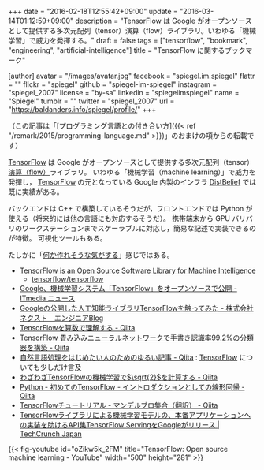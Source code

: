 +++
date = "2016-02-18T12:55:42+09:00"
update = "2016-03-14T01:12:59+09:00"
description = "TensorFlow は Google がオープンソースとして提供する多次元配列（tensor）演算（flow）ライブラリ。いわゆる「機械学習」で威力を発揮する。"
draft = false
tags = ["tensorflow", "bookmark", "engineering", "artificial-intelligence"]
title = "TensorFlow に関するブックマーク"

[author]
  avatar = "/images/avatar.jpg"
  facebook = "spiegel.im.spiegel"
  flattr = ""
  flickr = "spiegel"
  github = "spiegel-im-spiegel"
  instagram = "spiegel_2007"
  license = "by-sa"
  linkedin = "spiegelimspiegel"
  name = "Spiegel"
  tumblr = ""
  twitter = "spiegel_2007"
  url = "https://baldanders.info/spiegel/profile/"
+++

（この記事は「[プログラミング言語との付き合い方]({{< ref "/remark/2015/programming-language.md" >}})」のおまけの項からの転載です）

[TensorFlow] は Google がオープンソースとして提供する多次元配列（tensor）[演算（flow）](https://en.wikipedia.org/wiki/Flow_%28mathematics%29)ライブラリ。
いわゆる「機械学習（machine learning）」で威力を発揮し， [TensorFlow] の元となっている Google 内製のインフラ [DistBelief](http://research.google.com/pubs/pub40565.html) では既に実績がある。

バックエンドは C++ で構築しているそうだが，フロントエンドでは Python が使える（将来的には他の言語にも対応するそうだ）。
携帯端末から GPU バリバリのワークステーションまでスケーラブルに対応し，簡易な記述で実装できるのが特徴。
可視化ツールもある。

たしかに「[何か作れそうな気がする](https://plus.google.com/+HidekiSaito/posts/EJZgMkANqou)」感じではある。

- [TensorFlow is an Open Source Software Library for Machine Intelligence](http://tensorflow.org/)
    - [tensorflow/tensorflow](https://github.com/tensorflow/tensorflow)
- [Google、機械学習システム「TensorFlow」をオープンソースで公開 - ITmedia ニュース](http://www.itmedia.co.jp/news/articles/1511/10/news055.html)
- [Googleの公開した人工知能ライブラリTensorFlowを触ってみた - 株式会社ネクスト　エンジニアBlog](http://nextdeveloper.hatenablog.com/entry/2015/11/10/204609)
- [TensorFlowを算数で理解する - Qiita](http://qiita.com/icoxfog417/items/fb5c24e35a849f8e2c5d)
- [TensorFlow 畳み込みニューラルネットワークで手書き認識率99.2%の分類器を構築 - Qiita](http://qiita.com/haminiku/items/36982ae65a770565458d)
- [自然言語処理をはじめたい人のためのゆるい記事 - Qiita](http://qiita.com/kazuhirokomoda/items/a4cd0f6f42eb75c757e4) : [TensorFlow] についても少しだけ言及
- [わざわざTensorFlowの機械学習で$\sqrt{2}$を計算する - Qiita](http://qiita.com/n_kats_/items/73538c7c66559d09f35d)
- [Python - 初めてのTensorFlow - イントロダクションとしての線形回帰 - Qiita](http://qiita.com/TomokIshii/items/f355d8e87d23ee8e0c7a)
- [TensorFlowチュートリアル - マンデルブロ集合（翻訳） - Qiita](http://qiita.com/KojiOhki/items/00ae0297f6809bdbc484)
- [TensorFlowライブラリによる機械学習モデルの、本番アプリケーションへの実装を助けるAPI集TensorFlow ServingをGoogleがリリース | TechCrunch Japan](http://jp.techcrunch.com/2016/02/17/20160216google-makes-it-easier-to-take-machine-learning-models-into-production/)

{{< fig-youtube id="oZikw5k_2FM" title="TensorFlow: Open source machine learning - YouTube" width="500" height="281" >}}

[TensorFlow]: http://tensorflow.org/ "TensorFlow is an Open Source Software Library for Machine Intelligence"
